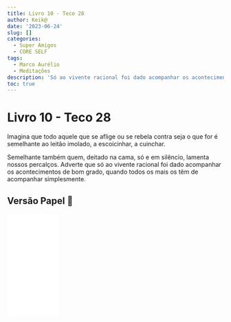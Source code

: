 ```yaml
---
title: Livro 10 - Teco 28
author: Keik@
date: '2023-06-24'
slug: []
categories:
  - Super Amigos
  - CORE SELF
tags:
  - Marco Aurélio
  - Meditações
description: 'Só ao vivente racional foi dado acompanhar os acontecimentos de bom grado'
toc: true
---
```


# Livro 10 - Teco 28 

Imagina que todo aquele que se aflige ou se rebela contra seja o que for é semelhante ao leitão imolado, a escoicinhar, a cuinchar. 

Semelhante também quem, deitado na cama, só e em silêncio, lamenta nossos percalços. Adverte que só ao vivente racional foi dado acompanhar os acontecimentos de bom grado, quando todos os mais os têm de acompanhar simplesmente.

## Versão Papel :book:
<iframe style="width:120px;height:240px;" marginwidth="0" marginheight="0" scrolling="no" frameborder="0" src="//ws-na.amazon-adsystem.com/widgets/q?ServiceVersion=20070822&OneJS=1&Operation=GetAdHtml&MarketPlace=BR&source=ss&ref=as_ss_li_til&ad_type=product_link&tracking_id=mundodekeika-20&language=pt_BR&marketplace=amazon&region=BR&placement=B092FVY4BB&asins=B092FVY4BB&linkId=37c5ec14221f61f811029aa88b520891&show_border=true&link_opens_in_new_window=true"></iframe>